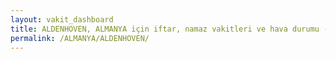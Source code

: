 ```yaml
---
layout: vakit_dashboard
title: ALDENHOVEN, ALMANYA için iftar, namaz vakitleri ve hava durumu - ilçe/eyalet seç
permalink: /ALMANYA/ALDENHOVEN/
---
```


<script type="text/javascript">
  var GLOBAL_COUNTRY = 'ALMANYA';
  var GLOBAL_CITY = 'ALDENHOVEN';
  var GLOBAL_STATE = '';
  var lat = 72;
  var lon = 21;
</script>
